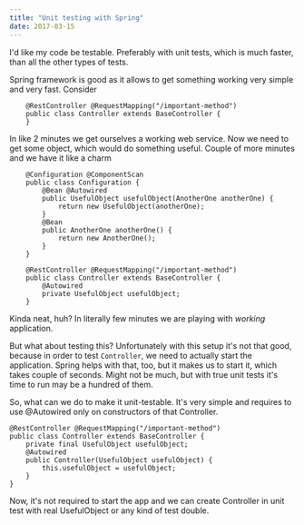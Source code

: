 ```yaml
---
title: "Unit testing with Spring"
date: 2017-03-15
---
```


I'd like my code be testable. Preferably with unit tests, which is much faster, than all the other types of tests.

Spring framework is good as it allows to get something working very simple and very fast. Consider

        @RestController @RequestMapping("/important-method")
        public class Controller extends BaseController {
        }

In like 2 minutes we get ourselves a working web service. Now we need to get some object, which would do something useful. Couple of more minutes and we have it like a charm

        @Configuration @ComponentScan
        public class Configuration {
            @Bean @Autowired
            public UsefulObject usefulObject(AnotherOne anotherOne) {
                return new UsefulObject(anotherOne);
            }
            @Bean
            public AnotherOne anotherOne() {
                return new AnotherOne();
            }
        }

        @RestController @RequestMapping("/important-method")
        public class Controller extends BaseController {
            @Autowired
            private UsefulObject usefulObject;
        }

Kinda neat, huh? In literally few minutes we are playing with *working* application.

But what about testing this? Unfortunately with this setup it's not that good, because in order to test `Controller`, we need to actually start the application. Spring helps with that, too, but it makes us to start it, which takes couple of seconds. Might not be much, but with true unit tests it's time to run may be a hundred of them.

So, what can we do to make it unit-testable. It's very simple and requires to use @Autowired only on constructors of that Controller.

    @RestController @RequestMapping("/important-method")
    public class Controller extends BaseController {
        private final UsefulObject usefulObject;
        @Autowired
        public Controller(UsefulObject usefulObject) {
            this.usefulObject = usefulObject;
        }
    }

Now, it's not required to start the app and we can create Controller in unit test with real UsefulObject or any kind of test double.

